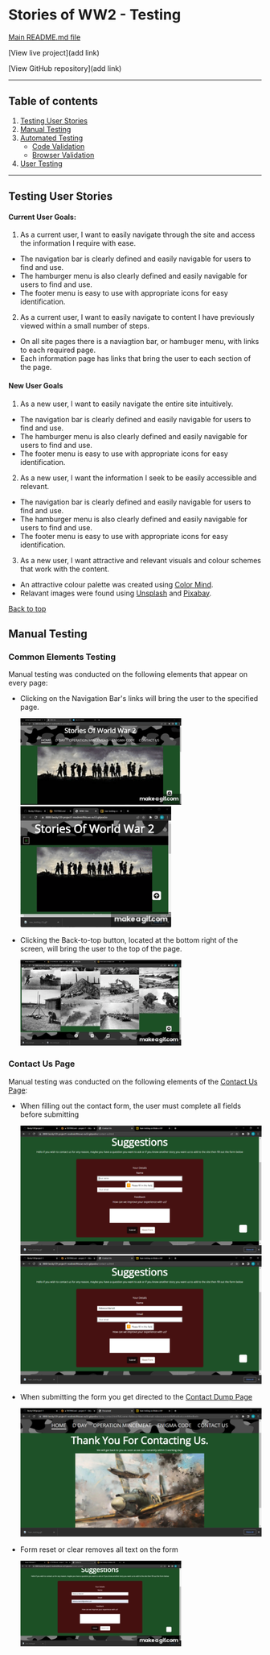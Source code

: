 # Stories of WW2 - Testing 

[Main README.md file](/README.md)

[View live project](add link)

[View GitHub repository](add link)

***
## Table of contents
1. [Testing User Stories](#Testing-User-Stories)
2. [Manual Testing](#Manual-Testing)
3. [Automated Testing](#Automated-Testing) 
     - [Code Validation](#Code-Validation)
     - [Browser Validation](#Browser-Validation)
4. [User Testing](#User-Testing)


***

## Testing User Stories

#### Current User Goals:

1. As a current user, I want to easily navigate through the site and access the information I require with ease.

  - The navigation bar is clearly defined and easily navigable for users to find and use.
  - The hamburger menu is also clearly defined and easily navigable for users to find and use.
  - The footer menu is easy to use with appropriate icons for easy identification.

2. As a current user, I want to easily navigate to content I have previously viewed within a small number of steps.

  - On all site pages there is a naviagtion bar, or hambuger menu, with links to each required page.
  - Each information page has links that bring the user to each section of the page.

#### New User Goals

1. As a new user, I want to easily navigate the entire site intuitively.

  - The navigation bar is clearly defined and easily navigable for users to find and use.
  - The hamburger menu is also clearly defined and easily navigable for users to find and use.
  - The footer menu is easy to use with appropriate icons for easy identification.

2. As a new user, I want the information I seek to be easily accessible and relevant.

  - The navigation bar is clearly defined and easily navigable for users to find and use.
  - The hamburger menu is also clearly defined and easily navigable for users to find and use.
  - The footer menu is easy to use with appropriate icons for easy identification.

3. As a new user, I want attractive and relevant visuals and colour schemes that work with the content.

  - An attractive colour palette was created using [Color Mind](http://colormind.io/ "Link to Color Mind Home Page").
  - Relavant images were found using [Unsplash](https://unsplash.com "Link to Unsplash Home Page") and [Pixabay](https://pixabay.com "Link to Pixabay Home Page").

[Back to top](#Stories-of-WW2)

## Manual Testing

### Common Elements Testing
Manual testing was conducted on the following elements that appear on every page:

- Clicking on the Navigation Bar's links will bring the user to the specified page.

     ![Navigation Bar page links](assets/testing-files/nav_testing.gif)
     ![Hamburger menu page links](assets/testing-files/ham_testing.gif)

- Clicking the Back-to-top button, located at the bottom right of the screen, will bring the user to the top of the page.

     ![Back-To-Top Button](assets/testing-files/bttb_testing.gif)

### Contact Us Page 
Manual testing was conducted on the following elements of the [Contact Us Page](contact-us.html):  

  - When filling out the contact form, the user must complete all fields before submitting

      ![Form required fields - Contact Us Page](assets/testing-files/form-name.png)
      ![Form required fields - Contact Us Page](assets/testing-files/form-email.png)

  - When submitting the form you get directed to the [Contact Dump Page](contact-dump.html)

      ![Form Sumit Link - Contact Us Page](assets/testing-files/form-submit.png)

  - Form reset or clear removes all text on the form 

      ![Form Reset Link - Contact Us Page](assets/testing-files/form_reset.gif) 

